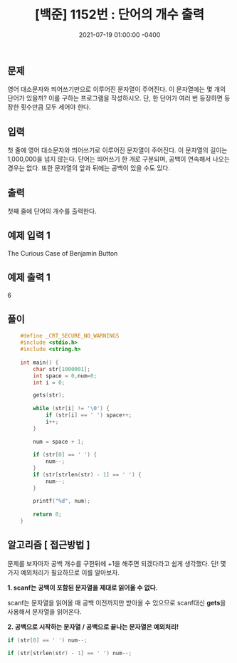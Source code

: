 ﻿---
title: "[백준] 1152번 : 단어의 개수 출력"
date: 2021-07-19 01:00:00 -0400
categories:
- Algorithm
tags:
- 백준
- 알고리즘
- 단계별 풀어보기
---

## 문제
영어 대소문자와 띄어쓰기만으로 이루어진 문자열이 주어진다. 이 문자열에는 몇 개의 단어가 있을까? 이를 구하는 프로그램을 작성하시오. 단, 한 단어가 여러 번 등장하면 등장한 횟수만큼 모두 세어야 한다.

## 입력

첫 줄에 영어 대소문자와 띄어쓰기로 이루어진 문자열이 주어진다. 이 문자열의 길이는 1,000,000을 넘지 않는다. 단어는 띄어쓰기 한 개로 구분되며, 공백이 연속해서 나오는 경우는 없다. 또한 문자열의 앞과 뒤에는 공백이 있을 수도 있다.
  

## 출력

첫째 줄에 단어의 개수를 출력한다.

## 예제 입력 1
The Curious Case of Benjamin Button

## 예제 출력 1
6

## 풀이
```c
    #define _CRT_SECURE_NO_WARNINGS
    #include <stdio.h>
    #include <string.h>
    
    int main() {
    	char str[1000001];
    	int space = 0,num=0;
    	int i = 0;

    	gets(str);
    
    	while (str[i] != '\0') {
    		if (str[i] == ' ') space++;
    		i++;
    	}
    
    	num = space + 1;
    
    	if (str[0] == ' ') {
    		num--;
    	}
    	if (str[strlen(str) - 1] == ' ') {
    		num--;
    	}
    	
    	printf("%d", num);
    
    	return 0;
    }
```

## 알고리즘 [ 접근방법 ]

문제를 보자마자 공백 개수를 구한뒤에 +1을 해주면 되겠다라고 쉽게 생각했다. 단! 몇가지 예외처리가 필요하므로 이를 알아보자.

**1.  scanf는 공백이 포함된 문자열을 제대로 읽어올 수 없다.**

scanf는 문자열을 읽어올 때 공백 이전까지만 받아올 수 있으므로 scanf대신 **gets**을 사용해서 문자열을 읽어온다.

 **2. 공백으로 시작하는 문자열 / 공백으로 끝나는 문자열은 예외처리!**
```c
if (str[0] == ' ') num--;

if (str[strlen(str) - 1] == ' ') num--;
```	

